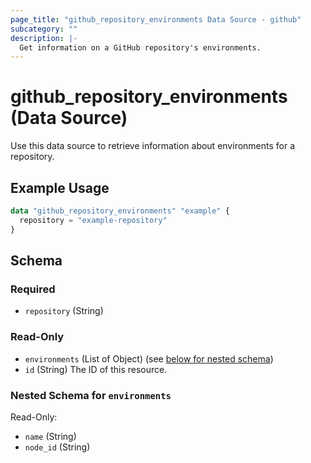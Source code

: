 ```yaml
---
page_title: "github_repository_environments Data Source - github"
subcategory: ""
description: |-
  Get information on a GitHub repository's environments.
---
```


# github_repository_environments (Data Source)

Use this data source to retrieve information about environments for a repository.

## Example Usage

```terraform
data "github_repository_environments" "example" {
  repository = "example-repository"
}
```

<!-- schema generated by tfplugindocs -->
## Schema

### Required

- `repository` (String)

### Read-Only

- `environments` (List of Object) (see [below for nested schema](#nestedatt--environments))
- `id` (String) The ID of this resource.

<a id="nestedatt--environments"></a>
### Nested Schema for `environments`

Read-Only:

- `name` (String)
- `node_id` (String)
